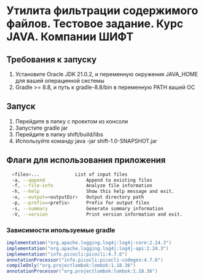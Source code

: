 # Утилита фильтрации содержимого файлов. Тестовое задание. Курс JAVA. Компании ШИФТ
## Требования к запуску
1. Установите Oracle JDK 21.0.2, и переменную окружения JAVA_HOME для вашей операцинной системы
2. Gradle >= 8.8, и путь к gradle-8.8/bin в переменную PATH вашей ОС
## Запуск
1. Перейдите в папку с проектом из консоли
2. Запустите gradle jar
3. Перейдите в папку shift/build/libs
4. Используйте команду java -jar shift-1.0-SNAPSHOT.jar
## Флаги для использования приложения
```bash
  <files>...             List of input files
  -a, --append               Append to existing files
  -f, --file-info            Analyze file information
  -h, --help                 Show this help message and exit.
  -o, --output=<outputDir>   Output directory path
  -p, --prefix=<prefix>      Prefix for output files
  -s, --summary              Generate summary information
  -V, --version              Print version information and exit.
```
### Зависимости ипользуемые gradle
```groovy
implementation("org.apache.logging.log4j:log4j-core:2.24.3")
implementation("org.apache.logging.log4j:log4j-api:2.24.3")
implementation("info.picocli:picocli:4.7.6")
annotationProcessor("info.picocli:picocli-codegen:4.7.6")
compileOnly("org.projectlombok:lombok:1.18.36")
annotationProcessor("org.projectlombok:lombok:1.18.36")
```
